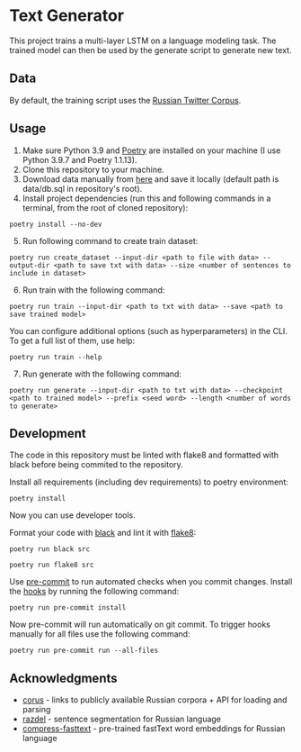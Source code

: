 # Text Generator
This project trains a multi-layer LSTM on a language modeling task. The trained model can then be used by the generate script to generate new text.

## Data
By default, the training script uses the [Russian Twitter Corpus](http://study.mokoron.com/). 

## Usage
1. Make sure Python 3.9 and [Poetry](https://python-poetry.org/docs/) are installed on your machine (I use Python 3.9.7 and Poetry 1.1.13).
2. Clone this repository to your machine.
3. Download data manually from [here](https://www.dropbox.com/s/9egqjszeicki4ho/db.sql) and save it locally (default path is data/db.sql in repository's root).
4. Install project dependencies (run this and following commands in a terminal, from the root of cloned repository):
```
poetry install --no-dev
```
5. Run following command to create train dataset:
```
poetry run create_dataset --input-dir <path to file with data> --output-dir <path to save txt with data> --size <number of sentences to include in dataset>
```
6. Run train with the following command:
```
poetry run train --input-dir <path to txt with data> --save <path to save trained model>
```
You can configure additional options (such as hyperparameters) in the CLI. To get a full list of them, use help:
```
poetry run train --help
```
7. Run generate with the following command:
```
poetry run generate --input-dir <path to txt with data> --checkpoint <path to trained model> --prefix <seed word> --length <number of words to generate>
```

## Development

The code in this repository must be linted with flake8 and formatted with black before being commited to the repository.

Install all requirements (including dev requirements) to poetry environment:
```
poetry install
```
Now you can use developer tools.

Format your code with [black](https://github.com/psf/black) and lint it with [flake8](https://github.com/PyCQA/flake8):
```
poetry run black src
```
```
poetry run flake8 src
```

Use [pre-commit](https://pre-commit.com/) to run automated checks when you commit changes.
Install the  [hooks](https://git-scm.com/book/en/v2/Customizing-Git-Git-Hooks) by running the following command:
```
poetry run pre-commit install
```
Now pre-commit will run automatically on git commit. To trigger hooks manually for all files use the following command:
```
poetry run pre-commit run --all-files
```

## Acknowledgments
* [corus](https://github.com/natasha/corus) - links to publicly available Russian corpora + API for loading and parsing
* [razdel](https://github.com/natasha/razdel) - sentence segmentation for Russian language
* [compress-fasttext](https://github.com/avidale/compress-fasttext) - pre-trained fastText word embeddings for Russian language
